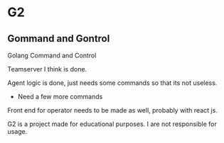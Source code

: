 # G2
## Gommand and Gontrol
Golang Command and Control

Teamserver I think is done. 

Agent logic is done, just needs some commands so that its not useless.
- Need a few more commands

Front end for operator needs to be made as well, probably with react js.

G2 is a project made for educational purposes. I are not responsible for usage. 
